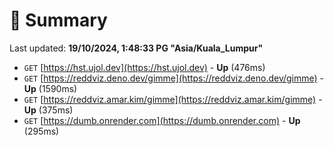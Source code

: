 # 📖 Summary
Last updated: **19/10/2024, 1:48:33 PG "Asia/Kuala_Lumpur"**

- `GET` [https://hst.ujol.dev](https://hst.ujol.dev) - **Up** (476ms)
- `GET` [https://reddviz.deno.dev/gimme](https://reddviz.deno.dev/gimme) - **Up** (1590ms)
- `GET` [https://reddviz.amar.kim/gimme](https://reddviz.amar.kim/gimme) - **Up** (375ms)
- `GET` [https://dumb.onrender.com](https://dumb.onrender.com) - **Up** (295ms)
